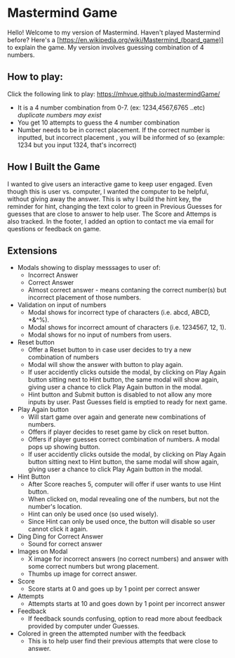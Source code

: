 # Mastermind Game
Hello! Welcome to my version of Mastermind. Haven't played Mastermind before? Here's a [https://en.wikipedia.org/wiki/Mastermind_(board_game)] to explain the game. My version involves guessing combination of 4 numbers. 

## How to play:
Click the following link to play: https://mhvue.github.io/mastermindGame/ 
* It is a 4 number combination from 0-7. (ex: 1234,4567,6765 ..etc) *duplicate numbers may exist*
* You get 10 attempts to guess the 4 number combination
* Number needs to be in correct placement. If the correct number is inputted, but incorrect placement , you will be informed of so (example: 1234 but you input 1324, that's incorrect)

## How I Built the Game
I wanted to give users an interactive game to keep user engaged. Even though this is user vs. computer, I wanted the computer to be helpful, without giving away the answer. This is why I build the hint key, the reminder for hint, changing the text color to green in Previous Guesses for guesses that are close to answer to help user. The Score and Attemps is also tracked. 
In the footer, I added an option to contact me via email for questions or feedback on game. 

## Extensions 
* Modals showing to display messsages to user of:
    * Incorrect Answer 
    * Correct Answer
    * Almost correct answer - means contaning the correct number(s) but incorrect placement of those numbers. 
* Validation on input of numbers 
    * Modal shows for incorrect type of characters (i.e. abcd, ABCD, *&^%).
    * Modal shows for incorrect amount of characters (i.e. 1234567, 12, 1).
    * Modal shows for no input of numbers from users.
* Reset button
    * Offer a Reset button to in case user decides to try a new combination of numbers 
    * Modal will show the answer with button to play again. 
    * If user accidently clicks outside the modal, by clicking on Play Again button sitting next to Hint button, the same modal will show 
    again, giving user a chance to click Play Again button in the modal. 
    * Hint button and Submit button is disabled to not allow any more inputs by user.  Past Guesses field is emptied to ready for next game. 
* Play Again button
    * Will start game over again and generate new combinations of numbers.
    * Offers if player decides to reset game by click on reset button.
    * Offers if player guesses correct combination of numbers. A modal pops up showing button. 
    * If user accidently clicks outside the modal, by clicking on Play Again button sitting next to Hint button, the same modal will show again, giving user a chance to click Play Again button in the modal.
* Hint Button 
    * After Score reaches 5, computer will offer if user wants to use Hint button.
    * When clicked on, modal revealing one of the numbers, but not the number's location. 
    * Hint can only be used once (so used wisely). 
    * Since Hint can only be used once, the button will disable so user cannot click it again. 
* Ding Ding for Correct Answer 
    * Sound for correct answer 
* Images on Modal 
    * X image for incorrect answers (no correct numbers) and answer with some correct numbers but wrong placement. 
    * Thumbs up image for correct answer. 
* Score
    * Score starts at 0 and goes up by 1 point per correct answer 
* Attempts
    * Attempts starts at 10 and goes down by 1 point per incorrect answer 
* Feedback 
    * If feedback sounds confusing, option to read more about feedback provided by computer under Guesses.
* Colored in green the attempted number with the feedback
    * This is to help user find their previous attempts that were close to answer. 
